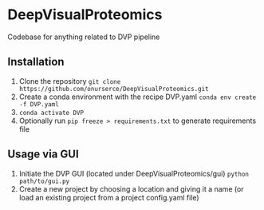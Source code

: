 # DeepVisualProteomics
Codebase for anything related to DVP pipeline

## Installation 
1) Clone the repository `git clone https://github.com/onurserce/DeepVisualProteomics.git`
2) Create a conda environment with the recipe DVP.yaml `conda env create -f DVP.yaml`
3) `conda activate DVP`
4) Optionally run `pip freeze > requirements.txt` to generate requirements file

## Usage via GUI
1) Initiate the DVP GUI (located under DeepVisualProteomics/gui) `python path/to/gui.py`
2) Create a new project by choosing a location and giving it a name (or load an existing project from a project config.yaml file)